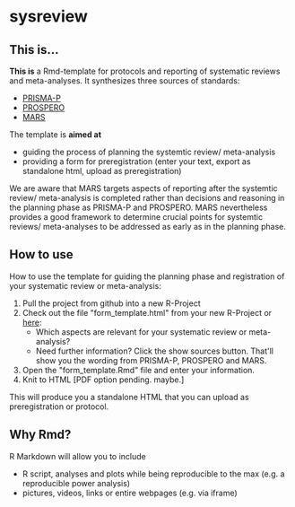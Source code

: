 # sysreview

## This is...

__This is__ a Rmd-template for protocols and reporting of systematic reviews and meta-analyses. It synthesizes three sources of standards:

* [PRISMA-P](https://doi.org/10.1136/bmj.i4086)
* [PROSPERO](https://www.crd.york.ac.uk/prospero/)
* [MARS](https://doi.org/10.1037/amp0000389)

The template is __aimed at__

* guiding the process of planning the systemtic review/ meta-analysis
* providing a form for preregistration (enter your text, export as standalone html, upload as preregistration)

We are aware that MARS targets aspects of reporting after the systemtic review/ meta-analysis is completed rather than decisions and reasoning in the planning phase as PRISMA-P and PROSPERO. MARS nevertheless provides a good framework to determine crucial points for systemtic reviews/ meta-analyses to be addressed as early as in the planning phase.


## How to use

How to use the template for guiding the planning phase and registration of your systematic review or meta-analysis:

1. Pull the project from github into a new R-Project
2. Check out the file "form_template.html" from your new R-Project or [here](https://raw.githack.com/j-5chneider/sysreview/master/form_template.html): 
   * Which aspects are relevant for your systematic review or meta-analysis?
   * Need further information? Click the show sources button. That'll show you the wording from PRISMA-P, PROSPERO and MARS.
3. Open the "form_template.Rmd" file and enter your information.
4. Knit to HTML [PDF option pending. maybe.]

This will produce you a standalone HTML that you can upload as preregistration or protocol.

## Why Rmd?

R Markdown will allow you to include

* R script, analyses and plots while being reproducible to the max (e.g. a reproducible power analysis)
* pictures, videos, links or entire webpages (e.g. via iframe)
